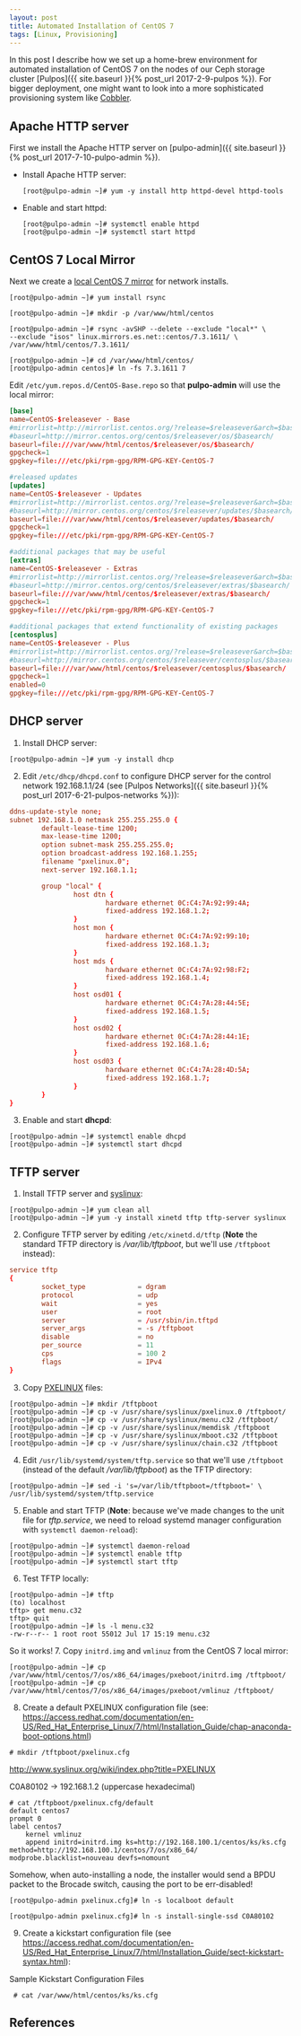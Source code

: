 ```yaml
---
layout: post
title: Automated Installation of CentOS 7
tags: [Linux, Provisioning]
---
```


In this post I describe how we set up a home-brew environment for automated installation of CentOS 7 on the nodes of our Ceph storage cluster [Pulpos]({{ site.baseurl }}{% post_url 2017-2-9-pulpos %}).<!-- more --> For bigger deployment, one might want to look into a more sophisticated provisioning system like [Cobbler](http://cobbler.github.io/).

## Apache HTTP server
First we install the Apache HTTP server on [pulpo-admin]({{ site.baseurl }}{% post_url 2017-7-10-pulpo-admin %}).
* Install Apache HTTP server:
  ```shell
  [root@pulpo-admin ~]# yum -y install http httpd-devel httpd-tools
  ```
* Enable and start httpd:
  ```shell
  [root@pulpo-admin ~]# systemctl enable httpd
  [root@pulpo-admin ~]# systemctl start httpd
  ```

## CentOS 7 Local Mirror
Next we create a [local CentOS 7 mirror](https://wiki.centos.org/HowTos/CreateLocalMirror) for network installs.
```shell
[root@pulpo-admin ~]# yum install rsync

[root@pulpo-admin ~]# mkdir -p /var/www/html/centos

[root@pulpo-admin ~]# rsync -avSHP --delete --exclude "local*" \
--exclude "isos" linux.mirrors.es.net::centos/7.3.1611/ \
/var/www/html/centos/7.3.1611/

[root@pulpo-admin ~]# cd /var/www/html/centos/
[root@pulpo-admin centos]# ln -fs 7.3.1611 7
```

Edit `/etc/yum.repos.d/CentOS-Base.repo` so that **pulpo-admin** will use the local mirror:
```conf
[base]
name=CentOS-$releasever - Base
#mirrorlist=http://mirrorlist.centos.org/?release=$releasever&arch=$basearch&repo=os&infra=$infra
#baseurl=http://mirror.centos.org/centos/$releasever/os/$basearch/
baseurl=file:///var/www/html/centos/$releasever/os/$basearch/
gpgcheck=1
gpgkey=file:///etc/pki/rpm-gpg/RPM-GPG-KEY-CentOS-7

#released updates
[updates]
name=CentOS-$releasever - Updates
#mirrorlist=http://mirrorlist.centos.org/?release=$releasever&arch=$basearch&repo=updates&infra=$infra
#baseurl=http://mirror.centos.org/centos/$releasever/updates/$basearch/
baseurl=file:///var/www/html/centos/$releasever/updates/$basearch/
gpgcheck=1
gpgkey=file:///etc/pki/rpm-gpg/RPM-GPG-KEY-CentOS-7

#additional packages that may be useful
[extras]
name=CentOS-$releasever - Extras
#mirrorlist=http://mirrorlist.centos.org/?release=$releasever&arch=$basearch&repo=extras&infra=$infra
#baseurl=http://mirror.centos.org/centos/$releasever/extras/$basearch/
baseurl=file:///var/www/html/centos/$releasever/extras/$basearch/
gpgcheck=1
gpgkey=file:///etc/pki/rpm-gpg/RPM-GPG-KEY-CentOS-7

#additional packages that extend functionality of existing packages
[centosplus]
name=CentOS-$releasever - Plus
#mirrorlist=http://mirrorlist.centos.org/?release=$releasever&arch=$basearch&repo=centosplus&infra=$infra
#baseurl=http://mirror.centos.org/centos/$releasever/centosplus/$basearch/
baseurl=file:///var/www/html/centos/$releasever/centosplus/$basearch/
gpgcheck=1
enabled=0
gpgkey=file:///etc/pki/rpm-gpg/RPM-GPG-KEY-CentOS-7
```

## DHCP server
1. Install DHCP server:
```shell
[root@pulpo-admin ~]# yum -y install dhcp
```
2. Edit `/etc/dhcp/dhcpd.conf` to configure DHCP server for the control network 192.168.1.1/24 (see [Pulpos Networks]({{ site.baseurl }}{% post_url 2017-6-21-pulpos-networks %})):
```conf
ddns-update-style none;
subnet 192.168.1.0 netmask 255.255.255.0 {
        default-lease-time 1200;
        max-lease-time 1200;
        option subnet-mask 255.255.255.0;
        option broadcast-address 192.168.1.255;
        filename "pxelinux.0";
        next-server 192.168.1.1;

        group "local" {
                host dtn {
                        hardware ethernet 0C:C4:7A:92:99:4A;
                        fixed-address 192.168.1.2;
                }
                host mon {
                        hardware ethernet 0C:C4:7A:92:99:10;
                        fixed-address 192.168.1.3;
                }
                host mds {
                        hardware ethernet 0C:C4:7A:92:98:F2;
                        fixed-address 192.168.1.4;
                }
                host osd01 {
                        hardware ethernet 0C:C4:7A:28:44:5E;
                        fixed-address 192.168.1.5;
                }
                host osd02 {
                        hardware ethernet 0C:C4:7A:28:44:1E;
                        fixed-address 192.168.1.6;
                }
                host osd03 {
                        hardware ethernet 0C:C4:7A:28:4D:5A;
                        fixed-address 192.168.1.7;
                }
        }
}
```
3. Enable and start **dhcpd**:
```shell
[root@pulpo-admin ~]# systemctl enable dhcpd
[root@pulpo-admin ~]# systemctl start dhcpd
```

## TFTP server
1. Install TFTP server and [syslinux](http://www.syslinux.org/wiki/index.php?title=The_Syslinux_Project):
```shell
[root@pulpo-admin ~]# yum clean all
[root@pulpo-admin ~]# yum -y install xinetd tftp tftp-server syslinux
```
2. Configure TFTP server by editing `/etc/xinetd.d/tftp` (**Note** the standard TFTP directory is */var/lib/tftpboot*, but we'll use `/tftpboot` instead):
```conf
service tftp
{
        socket_type             = dgram
        protocol                = udp
        wait                    = yes
        user                    = root
        server                  = /usr/sbin/in.tftpd
        server_args             = -s /tftpboot
        disable                 = no
        per_source              = 11
        cps                     = 100 2
        flags                   = IPv4
}
```
3. Copy [PXELINUX](http://www.syslinux.org/wiki/index.php?title=PXELINUX) files:
```shell
[root@pulpo-admin ~]# mkdir /tftpboot
[root@pulpo-admin ~]# cp -v /usr/share/syslinux/pxelinux.0 /tftpboot/
[root@pulpo-admin ~]# cp -v /usr/share/syslinux/menu.c32 /tftpboot/
[root@pulpo-admin ~]# cp -v /usr/share/syslinux/memdisk /tftpboot
[root@pulpo-admin ~]# cp -v /usr/share/syslinux/mboot.c32 /tftpboot
[root@pulpo-admin ~]# cp -v /usr/share/syslinux/chain.c32 /tftpboot
```
4. Edit `/usr/lib/systemd/system/tftp.service` so that we'll use `/tftpboot` (instead of the default */var/lib/tftpboot*) as the TFTP directory:
```shell
[root@pulpo-admin ~]# sed -i 's=/var/lib/tftpboot=/tftpboot=' \
/usr/lib/systemd/system/tftp.service
```
5. Enable and start TFTP (**Note**: because we've made changes to the unit file for *tftp.service*, we need to reload systemd manager configuration with `systemctl daemon-reload`):
```shell
[root@pulpo-admin ~]# systemctl daemon-reload
[root@pulpo-admin ~]# systemctl enable tftp
[root@pulpo-admin ~]# systemctl start tftp
```
6. Test TFTP locally:
```shell
[root@pulpo-admin ~]# tftp
(to) localhost
tftp> get menu.c32
tftp> quit
[root@pulpo-admin ~]# ls -l menu.c32
-rw-r--r-- 1 root root 55012 Jul 17 15:19 menu.c32
```
So it works!
7. Copy `initrd.img` and `vmlinuz` from the CentOS 7 local mirror:
```shell
[root@pulpo-admin ~]# cp /var/www/html/centos/7/os/x86_64/images/pxeboot/initrd.img /tftpboot/
[root@pulpo-admin ~]# cp /var/www/html/centos/7/os/x86_64/images/pxeboot/vmlinuz /tftpboot/
```
8. Create a default PXELINUX configuration file (see: https://access.redhat.com/documentation/en-US/Red_Hat_Enterprise_Linux/7/html/Installation_Guide/chap-anaconda-boot-options.html)

```
# mkdir /tftpboot/pxelinux.cfg

```

http://www.syslinux.org/wiki/index.php?title=PXELINUX

C0A80102 -> 192.168.1.2 (uppercase hexadecimal)


```
# cat /tftpboot/pxelinux.cfg/default
default centos7
prompt 0
label centos7
	kernel vmlinuz
	append initrd=initrd.img ks=http://192.168.100.1/centos/ks/ks.cfg method=http://192.168.100.1/centos/7/os/x86_64/  modprobe.blacklist=nouveau devfs=nomount
```

Somehow, when auto-installing a node, the installer would send a BPDU packet to the Brocade switch, causing the port to be err-disabled! 

```
[root@pulpo-admin pxelinux.cfg]# ln -s localboot default

[root@pulpo-admin pxelinux.cfg]# ln -s install-single-ssd C0A80102
```

9. Create a kickstart configuration file (see https://access.redhat.com/documentation/en-US/Red_Hat_Enterprise_Linux/7/html/Installation_Guide/sect-kickstart-syntax.html):

Sample Kickstart Configuration Files
```
 # cat /var/www/html/centos/ks/ks.cfg
```



## References
